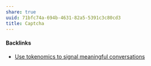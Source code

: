 ```yaml
---
share: true
uuid: 71bfc74a-694b-4631-82a5-5391c3c80cd3
title: Captcha
---
```

#### Backlinks

* [Use tokenomics to signal meaningful conversations](/67df9fae-ef38-4b31-9017-76d3d7d13581)